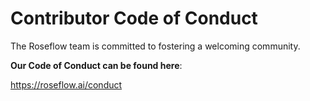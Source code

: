 # Contributor Code of Conduct

The Roseflow team is committed to fostering a welcoming community.

**Our Code of Conduct can be found here**:

https://roseflow.ai/conduct
